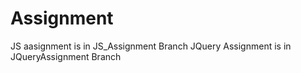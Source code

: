 # Assignment
JS aasignment is in JS_Assignment Branch
JQuery Assignment is in JQueryAssignment Branch
